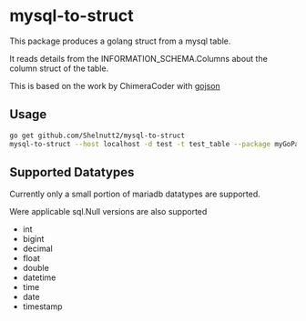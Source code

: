 # mysql-to-struct

This package produces a golang struct from a mysql table.

It reads details from the INFORMATION_SCHEMA.Columns about the column struct
of the table.

This is based on the work by ChimeraCoder with
[gojson](https://github.com/ChimeraCoder/gojson)

## Usage

```BASH
go get github.com/Shelnutt2/mysql-to-struct
mysql-to-struct --host localhost -d test -t test_table --package myGoPackage --struct testTable -p --user testUser
```

## Supported Datatypes

Currently only a small portion of mariadb datatypes are supported.

Were applicable sql.Null versions are also supported

-   int
-   bigint
-   decimal
-   float
-   double
-   datetime
-   time
-   date
-   timestamp
